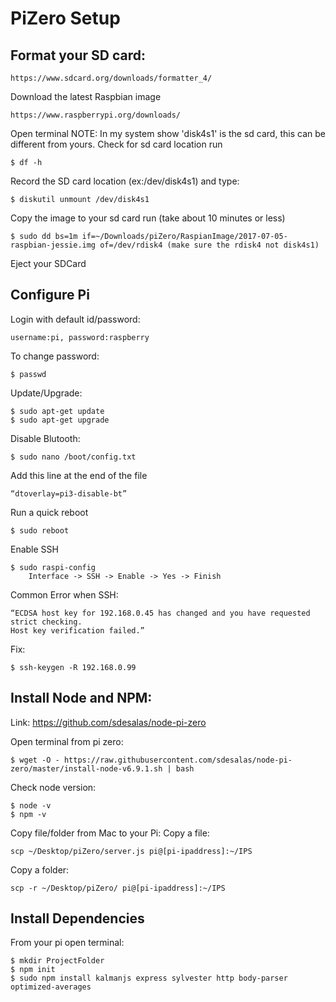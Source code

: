 # PiZero Setup
## Format your SD card: 

```
https://www.sdcard.org/downloads/formatter_4/
```

Download the latest Raspbian image
```
https://www.raspberrypi.org/downloads/
```

Open terminal
NOTE: In my system show 'disk4s1' is the sd card, this can be different from yours.
Check for sd card location run
```
$ df -h
``` 	

Record the SD card location (ex:/dev/disk4s1) and type:
```
$ diskutil unmount /dev/disk4s1 
```

Copy the image to your sd card run (take about 10 minutes or less)
```
$ sudo dd bs=1m if=~/Downloads/piZero/RaspianImage/2017-07-05-raspbian-jessie.img of=/dev/rdisk4 (make sure the rdisk4 not disk4s1)
```

Eject your SDCard 

## Configure Pi
Login with default id/password:

```
username:pi, password:raspberry
```
To change password:

```
$ passwd
```
Update/Upgrade:

```
$ sudo apt-get update
$ sudo apt-get upgrade
```
Disable Blutooth:

```
$ sudo nano /boot/config.txt
```
Add this line at the end of the file

```
“dtoverlay=pi3-disable-bt” 
```
Run a quick reboot 

```
$ sudo reboot
```
Enable SSH

```
$ sudo raspi-config
	Interface -> SSH -> Enable -> Yes -> Finish
```
Common Error when SSH:

```
“ECDSA host key for 192.168.0.45 has changed and you have requested strict checking.
Host key verification failed.”
```
Fix:

```
$ ssh-keygen -R 192.168.0.99
```
## Install Node and NPM:
Link: https://github.com/sdesalas/node-pi-zero

Open terminal from pi zero:
```
$ wget -O - https://raw.githubusercontent.com/sdesalas/node-pi-zero/master/install-node-v6.9.1.sh | bash
```

Check node version:
```
$ node -v
$ npm -v
```

Copy file/folder from Mac to your Pi:
Copy a file:
```
scp ~/Desktop/piZero/server.js pi@[pi-ipaddress]:~/IPS
```
Copy a folder:
```
scp -r ~/Desktop/piZero/ pi@[pi-ipaddress]:~/IPS
```

## Install Dependencies

From your pi open terminal:
```
$ mkdir ProjectFolder
$ npm init
$ sudo npm install kalmanjs express sylvester http body-parser optimized-averages
```




















